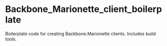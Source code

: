 Backbone_Marionette_client_boilerplate
======================================

Boilerplate code for creating Backbone.Marionette clients. Includes build tools.
